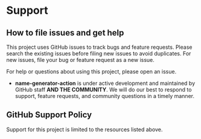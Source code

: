 # Support

## How to file issues and get help

This project uses GitHub issues to track bugs and feature requests. Please search the existing issues before filing new issues to avoid duplicates. For new issues, file your bug or feature request as a new issue.

For help or questions about using this project, please open an issue.

- **name-generator-action** is under active development and maintained by GitHub staff **AND THE COMMUNITY**. We will do our best to respond to support, feature requests, and community questions in a timely manner.


## GitHub Support Policy

Support for this project is limited to the resources listed above.